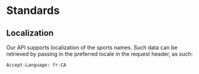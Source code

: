 # Standards

## Localization

Our API supports localization of the sports names. Such data can be retrieved by
passing in the preferred locale in the request header, as such:

`Accept-Language: fr-CA`

<h2> </h2>
